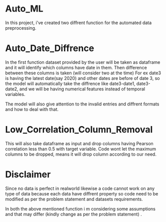# Auto_ML

In this project, i've created two diffrent function for the automated data preprocessing.

# Auto_Date_Diffrence

In the first function dataset provided by the user will be taken as dataframe and it will identify which columns have date in them.
Then difference between these columns is taken (will consider two at the time)
For ex date3 is having the latest date(say 2020) and other dates are before of date 3, so the model will automatically take the diffrence like date3-date1, date3-date2, and we will be having numerical features instead of temporal variables.

The model will also give attention to the invalid entries and diffrent formats and how to deal with that.


# Low_Correlation_Column_Removal

This will also take dataframe as input and drop columns having Pearson correlation less than 0.5 with target variable.
Code wont let the maximum columns to be dropped, means it will drop column according to our need.

# Disclaimer

Since no data is perfect in realworld likewise a code cannot work on any type of data because each data have diffrent property so code need to be modified as per the problem statement and datasets requirements.

In both the above mentioned function i m considering some assumptions and that may differ (kindly change as per the problem statement) .
